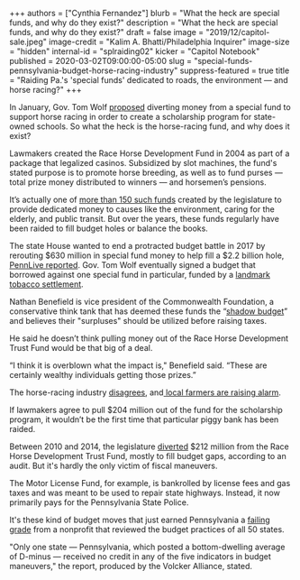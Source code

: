 +++
authors = ["Cynthia Fernandez"]
blurb = "What the heck are special funds, and why do they exist?"
description = "What the heck are special funds, and why do they exist?"
draft = false
image = "2019/12/capitol-sale.jpeg"
image-credit = "Kalim A. Bhatti/Philadelphia Inquirer"
image-size = "hidden"
internal-id = "splraiding02"
kicker = "Capitol Notebook"
published = 2020-03-02T09:00:00-05:00
slug = "special-funds-pennsylvania-budget-horse-racing-industry"
suppress-featured = true
title = "Raiding Pa.'s 'special funds' dedicated to roads, the environment — and horse racing?"
+++

In January, Gov. Tom Wolf [proposed](https://www.inquirer.com/education/tom-wolf-student-debt-plan-horse-industry-20200213.html) diverting money from a special fund to support horse racing in order to create a scholarship program for state-owned schools. So what the heck is the horse-racing fund, and why does it exist?

Lawmakers created the Race Horse Development Fund in 2004 as part of a package that legalized casinos. Subsidized by slot machines, the fund's stated purpose is to promote horse breeding, as well as to fund purses — total prize money distributed to winners — and horsemen’s pensions.

It’s actually one of [more than 150 such funds](https://web.archive.org/web/20210913192005/https://www.budget.pa.gov/PublicationsAndReports/StatusofAppropriations/SpecialFunds/Pages/default.aspx) created by the legislature to provide dedicated money to causes like the environment, caring for the elderly, and public transit. But over the years, these funds regularly have been raided to fill budget holes or balance the books.

The state House wanted to end a protracted budget battle in 2017 by rerouting $630 million in special fund money to help fill a $2.2 billion hole, [PennLive reported](https://www.pennlive.com/politics/2017/09/house_passes_22_transfer_and_b.html). Gov. Tom Wolf eventually signed a budget that borrowed against one special fund in particular, funded by a [landmark tobacco settlement](https://www.inquirer.com/philly/news/politics/state/pa-budget-deficit-borrowing-gambling-gas-drilling-tax-20171025.html).

Nathan Benefield is vice president of the Commonwealth Foundation, a conservative think tank that has deemed these funds the “[shadow budget](https://www.commonwealthfoundation.org/policyblog/detail/ten-facts-about-the-shadow-budget)” and believes their "surpluses" should be utilized before raising taxes.

He said he doesn’t think pulling money out of the Race Horse Development Trust Fund would be that big of a deal.

“I think it is overblown what the impact is," Benefield said. “These are certainly wealthy individuals getting those prizes.”

The horse-racing industry [disagrees](https://pennhorseracing.com/news/horse-racing-industry-says-whoa-nelly-to-wolfs-plan-to-raid-its-trust-fund-to-pay-for-college-scholarships/), and[ local farmers are raising alarm](https://papost.org/2020/02/26/at-adams-county-farm-warnings-about-gov-wolfs-proposed-200-million-cut-to-the-race-horse-industry-hes-destroying-families-in-pa/).

If lawmakers agree to pull $204 million out of the fund for the scholarship program, it wouldn’t be the first time that particular piggy bank has been raided.

Between 2010 and 2014, the legislature [diverted](https://www.paauditor.gov/press-releases/auditor-general-depasquale-warns-pennsylvania%E2%80%99s-horse-racing-industry-in-jeopardy-due-to-diversion-of-funds-declining-revenue-millions-of-dollars-intended-for-regulation-oversight-of-racing-industry-funneled-to-other-purposes) $212 million from the Race Horse Development Trust Fund, mostly to fill budget gaps, according to an audit. But it's hardly the only victim of fiscal maneuvers.

The Motor License Fund, for example, is bankrolled by license fees and gas taxes and was meant to be used to repair state highways. Instead, it now primarily pays for the Pennsylvania State Police.

It's these kind of budget moves that just earned Pennsylvania a [failing grade](https://www.volckeralliance.org/publications/truth-and-integrity-state-budgeting-balancing-act) from a nonprofit that reviewed the budget practices of all 50 states.

"Only one state — Pennsylvania, which posted a bottom-dwelling average of D-minus — received no credit in any of the five indicators in budget maneuvers," the report, produced by the Volcker Alliance, stated.
